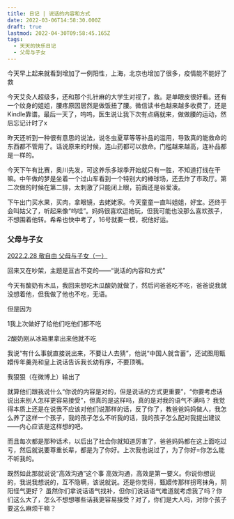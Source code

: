 ```yaml
---
title: 日记 | 说话的内容和方式
date: 2022-03-06T14:58:30.000Z
draft: true
lastmod: 2022-04-30T09:58:45.165Z
tags:
  - 天天的快乐日记
  - 父母与子女
---
```


今天早上起来就看到增加了一例阳性，上海，北京也增加了很多，疫情能不能好了救

今天艾灸人超级多，还和那个扎针麻的大学生对视了，救。是单眼皮很好看。还有一个纹身的姐姐，腰疼原因居然是做饭扭了腰。微信读书也越来越多收费了，还是Kindle靠谱。最后一天了，呜呜，医生说让我下次有点痛就来，做做腰的运动，然后忘记计时了x

昨天还听到一种很有意思的说法，说冬虫夏草等等补品的滥用，导致真的能救命的东西都不管用了。话说原来的时候，连山药都可以救命。门槛越来越高，连补品都是一样的。

今天下午有比赛，奥川先发，可这养乐多球季开始就只有一胜，不知道打线在干嘛。中午做的梦是坐着一个过山车看到一个特别大的棒球场，还去炸了市政厅。第二次做的时候在第二排，太刺激了只能闭上眼，前面还是谷爱凌。

下午出门买水果，买肉，拿眼镜，去姥姥家。今天童童一直叫姐姐，好宝。还终于会叫姑父了，听起来像“呜哇”。妈妈很喜欢逗她玩，但我可能也没那么喜欢孩子，不想围着他转。希希也快中考了，16号就要一模，祝他好运。

### 父母与子女

[2022.2.28 敬自由 父母与子女（一）](https://changingmoments.vercel.app/posts/20220228/#06%E7%88%B6%E6%AF%8D%E4%B8%8E%E5%AD%90%E5%A5%B3)

回来又在吵架，主题是亘古不变的——“说话的内容和方式”

今天有酸奶有木瓜，我回来想吃木瓜酸奶就做了，然后问爸爸吃不吃，爸爸说我就没想着他，但我做了他也不吃，无语。

但是因为

1我上次做好了给他们吃他们都不吃

2酸奶刚从冰箱里拿出来他就不吃

我说“有什么事就直接说出来，不要让人去猜”，他说“中国人就含蓄”，还试图用甄嬛传年羹尧和皇上说话告诉我长幼有序，不要顶嘴。

我狠狠（在微博上）输出了

就算他们跟我说什么“你说的内容是对的，但是说话的方式更重要”，“你要考虑话说出来别人怎样更容易接受”，但真的是这样吗，真的是对我的语气不满吗？
我觉得本质上还是在说我不应该对他们说那样的话，反了你了，教爸爸妈妈做人，我怎么养了这样一个孩子，我的孩子怎么不听我的话，我的孩子怎么配对我提出建议——内心应该是这样想的吧。

而且每次都是那种话术，以后出了社会你就知道厉害了，爸爸妈妈都在这上面吃过亏，然后就说要尊重长辈，都是为了你好。上次我也说过了，为了你好=你怎么能不听我的。

既然如此那就说说“高效沟通”这个事
高效沟通，高效是第一要义。你说你想说的，我说我想说的，互不隐瞒，该说就说。还是你觉得，甄嬛传那样拐弯抹角，阴阳怪气更好？
虽然你们拿说话语气找补，但你们说话语气难道就考虑我了吗？你们这么大了，怎么不想想哪些话我更容易接受？对了，你们是大人吗，对你个孩子要这么麻烦干嘛？
